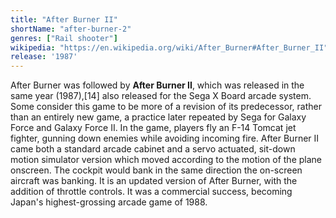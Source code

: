 ```yaml
---
title: "After Burner II"
shortName: "after-burner-2"
genres: ["Rail shooter"]
wikipedia: "https://en.wikipedia.org/wiki/After_Burner#After_Burner_II"
release: '1987'
---
```

After Burner was followed by **After Burner II**, which was released in the same year (1987),[14] also released for the Sega X Board arcade system. Some consider this game to be more of a revision of its predecessor, rather than an entirely new game, a practice later repeated by Sega for Galaxy Force and Galaxy Force II. In the game, players fly an F-14 Tomcat jet fighter, gunning down enemies while avoiding incoming fire. After Burner II came both a standard arcade cabinet and a servo actuated, sit-down motion simulator version which moved according to the motion of the plane onscreen. The cockpit would bank in the same direction the on-screen aircraft was banking. It is an updated version of After Burner, with the addition of throttle controls. It was a commercial success, becoming Japan's highest-grossing arcade game of 1988. 